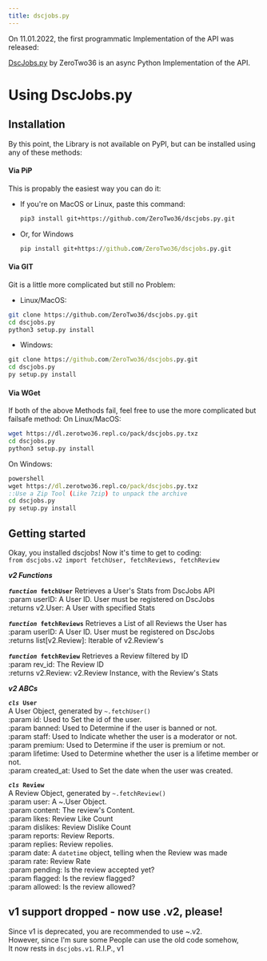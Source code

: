 ```yaml
---
title: dscjobs.py
---
```


On 11.01.2022, the first programmatic Implementation of the API was released: 

[DscJobs.py](https://github.com/ZeroTwo36/dscjobs.py/) by ZeroTwo36 is an async Python Implementation of the API.

# Using DscJobs.py  
## Installation  

By this point, the Library is not available on PyPI, but can be installed using any of these methods:

#### Via PiP
This is propably the easiest way you can do it:  
* If you're on MacOS or Linux, paste this command:
  ```sh
  pip3 install git+https://github.com/ZeroTwo36/dscjobs.py.git
  ```
* Or, for Windows
  ```cmd
  pip install git+https://github.com/ZeroTwo36/dscjobs.py.git
  ```

#### Via GIT
Git is a little more complicated but still no Problem:

* Linux/MacOS:
```sh
git clone https://github.com/ZeroTwo36/dscjobs.py.git
cd dscjobs.py
python3 setup.py install
```
* Windows:
```cmd
git clone https://github.com/ZeroTwo36/dscjobs.py.git
cd dscjobs.py
py setup.py install
```

#### Via WGet
If both of the above Methods fail, feel free to use the more complicated but failsafe method:
On Linux/MacOS:
```sh
wget https://dl.zerotwo36.repl.co/pack/dscjobs.py.txz
cd dscjobs.py
python3 setup.py install
```
On Windows:

```cmd
powershell
wget https://dl.zerotwo36.repl.co/pack/dscjobs.py.txz
::Use a Zip Tool (Like 7zip) to unpack the archive
cd dscjobs.py
py setup.py install
```

## Getting started
Okay, you installed dscjobs! Now it's time to get to coding:  
`from dscjobs.v2 import fetchUser, fetchReviews, fetchReview` 

***__v2 Functions__***

***`function `*`fetchUser`**
Retrieves a User's Stats from DscJobs API  
:param userID: A User ID. User must be registered on DscJobs  
:returns v2.User: A User with specified Stats  

***`function `*`fetchReviews`**
Retrieves a List of all Reviews the User has    
:param userID: A User ID. User must be registered on DscJobs  
:returns list[v2.Review]: Iterable of v2.Review's  


***`function `*`fetchReview`**
Retrieves a Review filtered by ID    
:param rev_id: The Review ID  
:returns v2.Review: v2.Review Instance, with the Review's Stats  


***__v2 ABCs__***

***`cls `*`User`**  
A User Object, generated by `~.fetchUser()`  
:param id: Used to Set the id of the user.  
:param banned: Used to Determine if the user is banned or not.  
:param staff: Used to Indicate whether the user is a moderator or not.  
:param premium: Used to Determine if the user is premium or not.  
:param lifetime: Used to Determine whether the user is a lifetime member or not.  
:param created_at: Used to Set the date when the user was created.  

***`cls `*`Review`**  
A Review Object, generated by `~.fetchReview()`  
:param user: A ~.User Object.    
:param content: The review's Content.    
:param likes: Review Like Count    
:param dislikes: Review Dislike Count    
:param reports: Review Reports.    
:param replies: Review repolies.    
:param date: A `datetime` object, telling when the Review was made    
:param rate: Review Rate    
:param pending: Is the review accepted yet?    
:param flagged: Is the review flagged?    
:param allowed: Is the review allowed?    


## v1 support dropped - now use .v2, please!
Since v1 is deprecated, you are recommended to use ~.v2.  
However, since I'm sure some People can use the old code somehow,  
It now rests in `dscjobs.v1`. R.I.P., v1
